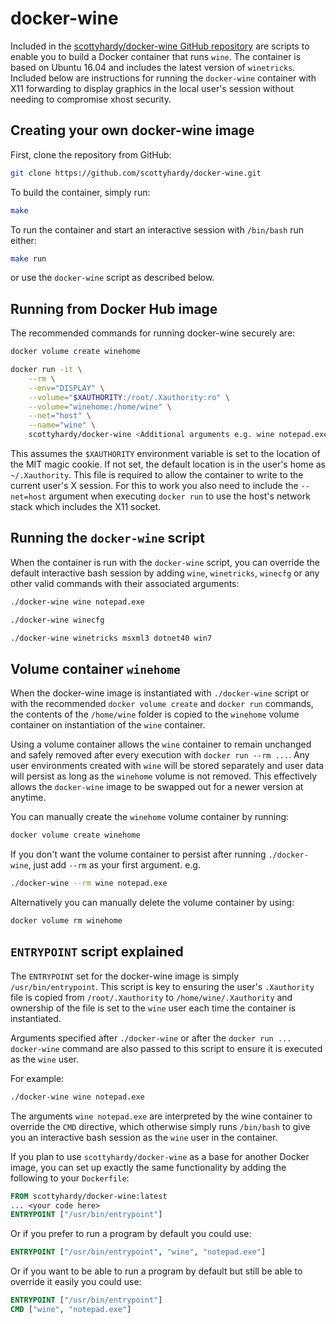 # docker-wine

Included in the [scottyhardy/docker-wine GitHub repository](https://github.com/scottyhardy/docker-wine) are scripts to enable you to build a Docker container that runs `wine`. The  container is based on Ubuntu 16.04 and includes the latest version of `winetricks`. Included below are instructions for running the `docker-wine` container with X11 forwarding to display graphics in the local user's session without needing to compromise xhost security.

## Creating your own docker-wine image

First, clone the repository from GitHub:

```bash
git clone https://github.com/scottyhardy/docker-wine.git
```

To build the container, simply run:

```bash
make
```

To run the container and start an interactive session with `/bin/bash` run either:

```bash
make run
```

or use the `docker-wine` script as described below.

## Running from Docker Hub image

The recommended commands for running docker-wine securely are:

```bash
docker volume create winehome

docker run -it \
    --rm \
    --env="DISPLAY" \
    --volume="$XAUTHORITY:/root/.Xauthority:ro" \
    --volume="winehome:/home/wine" \
    --net="host" \
    --name="wine" \
    scottyhardy/docker-wine <Additional arguments e.g. wine notepad.exe>
```

This assumes the `$XAUTHORITY` environment variable is set to the location of the MIT magic cookie.  If not set, the default location is in the user's home as `~/.Xauthority`.  This file is required to allow the container to write to the current user's X session. For this to work you also need to include the `--net=host` argument when executing `docker run` to use the host's network stack which includes the X11 socket.

## Running the `docker-wine` script

When the container is run with the `docker-wine` script, you can override the default interactive bash session by adding `wine`, `winetricks`, `winecfg` or any other valid commands with their associated arguments:

```bash
./docker-wine wine notepad.exe
```

```bash
./docker-wine winecfg
```

```bash
./docker-wine winetricks msxml3 dotnet40 win7
```

## Volume container `winehome`

When the docker-wine image is instantiated with `./docker-wine` script or with the recommended `docker volume create` and `docker run` commands, the contents of the `/home/wine` folder is copied to the `winehome` volume container on instantiation of the `wine` container.

Using a volume container allows the `wine` container to remain unchanged and safely removed after every execution with `docker run --rm ...`.  Any user environments created with `wine` will be stored separately and user data will persist as long as the `winehome` volume is not removed.  This effectively allows the `docker-wine` image to be swapped out for a newer version at anytime.

You can manually create the `winehome` volume container by running:

```bash
docker volume create winehome
```

If you don't want the volume container to persist after running `./docker-wine`, just add `--rm` as your first argument.
e.g.

```bash
./docker-wine --rm wine notepad.exe

```

Alternatively you can manually delete the volume container by using:

```bash
docker volume rm winehome
```

## `ENTRYPOINT` script explained

The `ENTRYPOINT` set for the docker-wine image is simply `/usr/bin/entrypoint`. This script is key to ensuring the user's `.Xauthority` file is copied from `/root/.Xauthority` to `/home/wine/.Xauthority` and ownership of the file is set to the `wine` user each time the container is instantiated.

Arguments specified after `./docker-wine` or after the `docker run ... docker-wine` command are also passed to this script to ensure it is executed as the `wine` user.

For example:

```bash
./docker-wine wine notepad.exe
```

The arguments `wine notepad.exe` are interpreted by the wine container to override the `CMD` directive, which otherwise simply runs `/bin/bash` to give you an interactive bash session as the `wine` user in the container.

If you plan to use `scottyhardy/docker-wine` as a base for another Docker image, you can set up exactly the same functionality by adding the following to your `Dockerfile`:

```dockerfile
FROM scottyhardy/docker-wine:latest
... <your code here>
ENTRYPOINT ["/usr/bin/entrypoint"]
```

Or if you prefer to run a program by default you could use:

```dockerfile
ENTRYPOINT ["/usr/bin/entrypoint", "wine", "notepad.exe"]
```

Or if you want to be able to run a program by default but still be able to override it easily you could use:

```dockerfile
ENTRYPOINT ["/usr/bin/entrypoint"]
CMD ["wine", "notepad.exe"]
```
